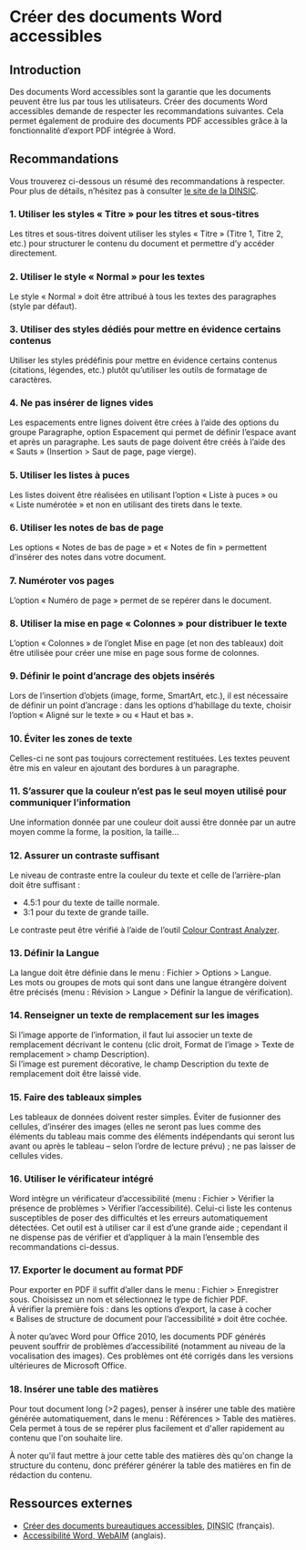 # Créer des documents Word accessibles
<script>$(document).ready(function () {
    setBreadcrumb([{"label":"Word accessible"}]);
});</script>

<style>h3 {font-size: 1rem;}</style>

## Introduction
Des documents Word accessibles sont la garantie que les documents peuvent être lus par tous les utilisateurs. Créer des documents Word accessibles demande de respecter les recommandations suivantes. Cela permet également de produire des documents <abbr>PDF</abbr> accessibles grâce à la fonctionnalité d’export <abbr>PDF</abbr> intégrée à Word. 

## Recommandations

Vous trouverez ci-dessous un résumé des recommandations à respecter. Pour plus de détails, n’hésitez pas à consulter <a href="https://disic.github.io/guides-documents_bureautiques_accessibles/html/">le site de la <abbr title="direction interministérielle du numérique et du système d’information et de communication">DINSIC</abbr></a>.

### 1. Utiliser les styles «&nbsp;Titre&nbsp;» pour les titres et sous-titres
Les titres et sous-titres doivent utiliser les styles «&nbsp;Titre&nbsp;» (Titre 1, Titre 2, etc.) pour structurer le contenu du document et permettre d’y accéder directement.

### 2. Utiliser le style «&nbsp;Normal&nbsp;» pour les textes
Le style «&nbsp;Normal&nbsp;» doit être attribué à tous les textes des paragraphes (style par défaut).

### 3. Utiliser des styles dédiés pour mettre en évidence certains contenus
Utiliser les styles prédéfinis pour mettre en évidence certains contenus (citations, légendes, etc.) plutôt qu’utiliser les outils de formatage de caractères.

### 4. Ne pas insérer de lignes vides
Les espacements entre lignes doivent être crées à l’aide des options du groupe Paragraphe, option Espacement qui permet de définir l’espace avant et après un paragraphe. 
Les sauts de page doivent être créés à l’aide des «&nbsp;Sauts&nbsp;» (Insertion&nbsp;> Saut de page, page vierge).

### 5. Utiliser les listes à puces
Les listes doivent être réalisées en utilisant l’option «&nbsp;Liste à puces&nbsp;» ou «&nbsp;Liste numérotée&nbsp;» et non en utilisant des tirets dans le texte.

### 6. Utiliser les notes de bas de page
Les options «&nbsp;Notes de bas de page&nbsp;» et «&nbsp;Notes de fin&nbsp;» permettent d’insérer des notes dans votre document.

### 7. Numéroter vos pages
L’option «&nbsp;Numéro de page&nbsp;» permet de se repérer dans le document.

### 8. Utiliser la mise en page «&nbsp;Colonnes&nbsp;»  pour distribuer le texte
L’option «&nbsp;Colonnes&nbsp;» de l’onglet Mise en page (et non des tableaux) doit être utilisée pour créer une mise en page sous forme de colonnes.

### 9. Définir le point d’ancrage des objets insérés
Lors de l’insertion d’objets (image, forme, SmartArt, etc.), il est nécessaire de définir un point d’ancrage&nbsp;: dans les options d’habillage du texte, choisir l’option «&nbsp;Aligné sur le texte&nbsp;» ou «&nbsp;Haut et bas&nbsp;».

### 10. Éviter les zones de texte
Celles-ci ne sont pas toujours correctement restituées. Les textes peuvent être mis en valeur en ajoutant des bordures à un paragraphe.

### 11. S’assurer que la couleur n’est pas le seul moyen utilisé pour communiquer l’information
Une information donnée par une couleur doit aussi être donnée par un autre moyen comme la forme, la position, la taille…

### 12. Assurer un contraste suffisant
Le niveau de contraste entre la couleur du texte et celle de l’arrière-plan doit être suffisant&nbsp;:
- 4.5:1 pour du texte de taille normale.
- 3:1 pour du texte de grande taille.

Le contraste peut être vérifié à l’aide de l’outil <a href="https://www.paciellogroup.com/resources/contrastanalyser/" hreflang="en" lang="en">Colour Contrast Analyzer</a>.

### 13. Définir la Langue
La langue doit être définie dans le menu&nbsp;: Fichier&nbsp;> Options&nbsp;> Langue.  
Les mots ou groupes de mots qui sont dans une langue étrangère doivent être précisés (menu&nbsp;: Révision&nbsp;> Langue&nbsp;> Définir la langue de vérification).

### 14. Renseigner un texte de remplacement sur les images
Si l’image apporte de l’information, il faut lui associer un texte de remplacement décrivant le contenu (clic droit, Format de l’image&nbsp;> Texte de remplacement&nbsp;> champ Description).   
Si l’image est purement décorative, le champ Description du texte de remplacement doit être laissé vide.

### 15. Faire des tableaux simples
Les tableaux de données doivent rester simples. Éviter de fusionner des cellules, d’insérer des images (elles ne seront pas lues comme des éléments du tableau mais comme des éléments indépendants qui seront lus avant ou après le tableau – selon l’ordre de lecture prévu)&nbsp;; ne pas laisser de cellules vides. 

### 16. Utiliser le vérificateur intégré
Word intègre un vérificateur d’accessibilité (menu&nbsp;: Fichier&nbsp;> Vérifier la présence de problèmes&nbsp;> Vérifier l’accessibilité). Celui-ci liste les contenus susceptibles de poser des difficultés et les erreurs automatiquement détectées. Cet outil est à utiliser car il est d’une grande aide&nbsp;; cependant il ne dispense pas de vérifier et d’appliquer à la main l’ensemble des recommandations ci-dessus. 

### 17. Exporter le document au format <abbr>PDF</abbr>
Pour exporter en <abbr>PDF</abbr> il suffit d’aller dans le menu&nbsp;: Fichier&nbsp;> Enregistrer sous. Choisissez un nom et sélectionnez le type de fichier <abbr>PDF</abbr>.  
À vérifier la première fois&nbsp;: dans les options d’export, la case à cocher «&nbsp;Balises de structure de document pour l’accessibilité&nbsp;» doit être cochée.

À noter qu’avec Word pour Office 2010, les documents <abbr>PDF</abbr> générés peuvent souffrir de problèmes d’accessibilité (notamment au niveau de la vocalisation des images). Ces problèmes ont été corrigés dans les versions ultérieures de Microsoft Office.


### 18. Insérer une table des matières

Pour tout document long (>2 pages), penser à insérer une table des matière générée automatiquement, dans le menu&nbsp;: Références&nbsp;> Table des matières.
Cela permet à tous de se repérer plus facilement et d'aller rapidement au contenu que l'on souhaite lire.

À noter qu'il faut mettre à jour cette table des matières dès qu'on change la structure du contenu, donc préférer générer la table des matières en fin de rédaction du contenu.

## Ressources externes

- [Créer des documents bureautiques accessibles](https://disic.github.io/guides-documents_bureautiques_accessibles/html/), <abbr title="direction interministérielle du numérique et du système d’information et de communication">DINSIC</abbr> (français).
- <a href="http://webaim.org/techniques/word/" hreflang="en">Accessibilité Word, WebAIM</a> (anglais).

<!--  This file is part of a11y-guidelines | Our vision of mobile & web accessibility guidelines and best practices, with valid/invalid examples.
 Copyright (C) 2016  Orange SA
 See the Creative Commons Legal Code Attribution-ShareAlike 3.0 Unported License for more details (LICENSE file). -->